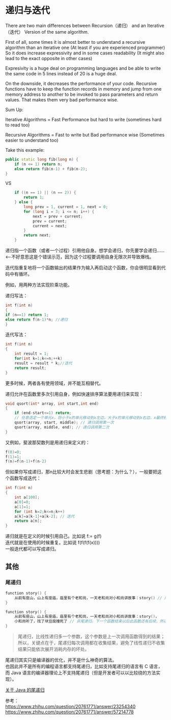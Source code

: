 # 递归与迭代
There are two main differences between Recursion（递归） and an Iterative（迭代） Version of the same algorithm.  
  
First of all, some times it is almost better to understand a recursive algorithm than an iterative one (At least if you are experienced programmer) So it does increase expressivity and in some cases readability (It might also lead to the exact opposite in other cases)  
  
Expresivity is a huge deal on programming languages and be able to write the same code in 5 lines instead of 20 is a huge deal.  
  
On the downside, it decreases the performance of your code. Recursive functions have to keep the function records in memory and jump from one memory address to another to be invoked to pass parameters and return values. That makes them very bad performance wise.  
  
Sum Up:  

Iterative Algorithms = Fast Performance but hard to write (sometimes hard to read too)  
  
Recursive Algorithms = Fast to write but Bad performance wise (Sometimes easier to understand too)  
  
  
Take this example:  
```cpp
public static long fib(long n) {
    if (n <= 1) return n;
    else return fib(n-1) + fib(n-2);
}
```
VS  
```cpp
    if ((n == 1) || (n == 2)) {
        return 1;
    } else {
        long prev = 1, current = 1, next = 0;
        for (long i = 3; i <= n; i++) {
            next = prev + current;
            prev = current;
            current = next;
        }
        return next;
    }
```
  
  
  
递归指一个函数（或者一个过程）引用他自身。想学会递归，你先要学会递归…… <--不好意思这是个错误示范，因为这个过程要调用自身无限次并导致爆栈。  
  
迭代指重复地将一个函数输出的结果作为输入再启动这个函数，你会很明显看到代码中有循环。  
  
例如，用两种方法实现阶乘功能。  


递归写法：  
```cpp
int f(int n)
{
if (n==1) return 1;
else return f(n-1)*n; //递归
}
```

迭代写法：  
```cpp
int f(int n)
{
    int result = 1;
    for(int k=1;k<=n;++k)
    result = result * k;//迭代
    return result;
}
```
  
更多时候，两者各有使用领域，并不能互相替代。  
  
递归允许在函数里多次引用自身，例如快速排序算法要用递归来实现：  
```cpp
void qsort(int* array, int start,int end)
{
    if (end-start<=1) return;
    // 任意选定一个单元x，将小于x的单元移动到x左边，大于x的单元移动到x右边，x最终移动到位置middle
    qsort(array, start, middle); // 递归调用第一次
    qsort(array, middle, end); // 递归调用第二次
}
```
  
又例如，斐波那契数列是用递归来定义的：  
```cpp
f(0)=0;
f(1)=1;
f(n)=f(n-1)+f(n-2)
```
但如果你写成递归，那n比较大时会发生悲剧（思考题：为什么？），一般要把这个函数写成迭代：  
```cpp
int f(int n)
{
    int a[100];
    a[0]=0;
    a[1]=1;
    for (int k=2;k<=n;k++)
    a[k]=a[k-1]+a[k-2]; // 迭代
    return a[n];
}
```
  


递归就是在定义的时候引用自己。比如说 f:= g(f)  
迭代就是在使用的时候重复。比如说 f(f(f(f(x))))  
一般迭代都可以写成递归。  



## 其他
### 尾递归
```c
function story() {
    从前有座山，山上有座庙，庙里有个老和尚，一天老和尚对小和尚讲故事：story() // 尾递归，进入下一个函数不再需要上一个函数的环境了，得出结果以后直接返回。
}
```
```c
function story() {
    从前有座山，山上有座庙，庙里有个老和尚，一天老和尚对小和尚讲故事：story()，
    小和尚听了，找了块豆腐撞死了 // 非尾递归，下一个函数结束以后此函数还有后续，所以必须保存本身的环境以供处理返回值。
}
```

> 尾递归，比线性递归多一个参数，这个参数是上一次调用函数得到的结果；  
> 所以，关键点在于，尾递归每次调用都在收集结果，避免了线性递归不收集结果只能依次展开消耗内存的坏处。  

尾递归其实只是编译器的优化，并不是什么神奇的算法。  
也因此并不是所有的编程语言都支持尾递归，比如支持尾递归的语言有 C 语言，而 Java 语言的编译器理论上不支持尾递归（但是开发者可以以比较绕的方法实现）。  

[关于 Java 的尾递归](https://juejin.cn/post/6963679314101403679)  

参考：  
https://www.zhihu.com/question/20761771/answer/23254340  
https://www.zhihu.com/question/20761771/answer/57214778  